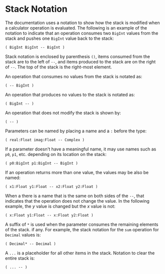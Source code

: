 # Stack Notation

The documentation uses a notation to show how the stack is modified when
a calculator operation is evaluated. The following is an example of the
notation to indicate that an operation consumes two `BigInt` values from
the stack and pushes one `BigInt` value back to the stack:

    ( BigInt BigInt -- BigInt )

Stack notation is enclosed by parenthesis `()`, items consumed from the
stack are to the left of `--`, and items produced to the stack are on the
right of `--`. The top of the stack is the right-most element.

An operation that consumes no values from the stack is notated as:

    ( -- BigInt )

An operation that produces no values to the stack is notated as:

    ( BigInt -- )

An operation that does not modify the stack is shown by:

    ( -- )

Parameters can be named by placing a name and a `:` before the type:

    ( real:Float imag:Float -- Complex )

If a parameter doesn't have a meaningful name, it may use names such
as `p0`, `p1`, etc. depending on its location on the stack:

    ( p0:BigInt p1:BigInt -- BigInt )

If an operation returns more than one value, the values may be also be named:

    ( x1:Float y1:Float -- x2:Float y2:Float )

When a there is a name that is the same on both sides of the `--`, that
indicates that the operation does not change the value. In the following
example, the *y* value is changed but the *x* value is not:

    ( x:Float y1:Float -- x:Float y2:Float )

A suffix of `*` is used when the parameter consumes the remaining elements of
the stack. if any. For example, the stack notation for the `sum` operation for
`Decimal` values is:

    ( Decimal* -- Decimal )

A `...` is a placeholder for all other items in the stack. Notation to clear
the entire stack is:

    ( ... -- )


